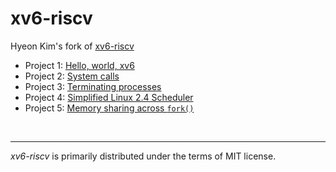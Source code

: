 xv6-riscv
========
Hyeon Kim's fork of [xv6-riscv]

- Project 1: [Hello, world, xv6](https://github.com/snu-csl/os-pa1)
- Project 2: [System calls](https://github.com/snu-csl/os-pa2)
- Project 3: [Terminating processes](https://github.com/snu-csl/os-pa3)
- Project 4: [Simplified Linux 2.4 Scheduler](https://github.com/snu-csl/os-pa4)
- Project 5: [Memory sharing across `fork()`](https://github.com/snu-csl/os-pa5)

&nbsp;

--------
*xv6-riscv* is primarily distributed under the terms of MIT license.

[xv6-riscv]: https://github.com/snu-csl/xv6-riscv-snu
